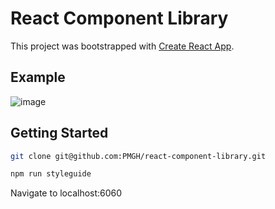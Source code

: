 # React Component Library

This project was bootstrapped with [Create React App](https://github.com/facebook/create-react-app).

## Example

![image](https://user-images.githubusercontent.com/11646620/74610295-d63ac800-50e9-11ea-8433-0ba06cc39799.png)

## Getting Started

```bash
git clone git@github.com:PMGH/react-component-library.git
```

```bash
npm run styleguide
```

Navigate to localhost:6060
